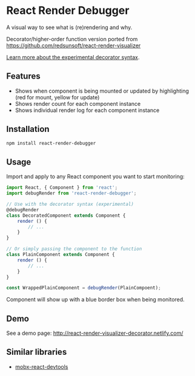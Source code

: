 React Render Debugger
============
A visual way to see what is (re)rendering and why.

Decorator/higher-order function version ported from <https://github.com/redsunsoft/react-render-visualizer>

[Learn more about the experimental decorator syntax](https://github.com/loganfsmyth/babel-plugin-transform-decorators-legacy#why-legacy).

Features
--------
- Shows when component is being mounted or updated by highlighting (red for mount, yellow for update)
- Shows render count for each component instance
- Shows individual render log for each component instance

Installation
------------

```sh
npm install react-render-debugger
```

Usage
-----
Import and apply to any React component you want to start monitoring:

```js
import React, { Component } from 'react';
import debugRender from 'react-render-debugger';

// Use with the decorator syntax (experimental)
@debugRender
class DecoratedComponent extends Component {
    render () {
        // ...
    }
}

// Or simply passing the component to the function
class PlainComponent extends Component {
    render () {
        // ...
    }
}

const WrappedPlainComponent = debugRender(PlainCompoent);
```
Component will show up with a blue border box when being monitored.


Demo
----
See a demo page: <http://react-render-visualizer-decorator.netlify.com/>

Similar libraries
-----------------

* [mobx-react-devtools](https://github.com/mobxjs/mobx-react-devtools)
